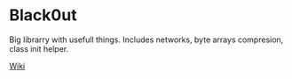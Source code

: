 # Black0ut

Big librarry with usefull things. Includes networks, byte arrays compresion, class init helper.

[Wiki](https://github.com/black0uter/black0ut/wiki)
